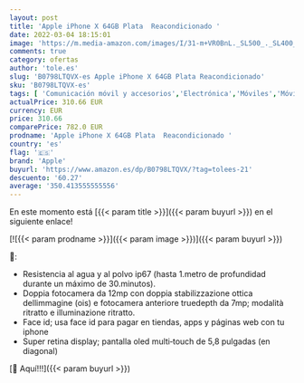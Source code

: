 ```yaml
---
layout: post
title: 'Apple iPhone X 64GB Plata  Reacondicionado '
date: 2022-03-04 18:15:01
image: 'https://m.media-amazon.com/images/I/31-m+VR0BnL._SL500_._SL400_.jpg'
comments: true
category: ofertas
author: 'tole.es'
slug: 'B0798LTQVX-es Apple iPhone X 64GB Plata Reacondicionado'
sku: 'B0798LTQVX-es'
tags: [ 'Comunicación móvil y accesorios','Electrónica','Móviles','Móviles y smartphones libres','apple','iphone', ]
actualPrice: 310.66 EUR
currency: EUR
price: 310.66
comparePrice: 782.0 EUR
prodname: 'Apple iPhone X 64GB Plata  Reacondicionado '
country: 'es'
flag: '🇪🇸'
brand: 'Apple'
buyurl: 'https://www.amazon.es/dp/B0798LTQVX/?tag=tolees-21'
descuento: '60.27'
average: '350.413555555556'
---
```


En este momento está [{{< param title >}}]({{< param buyurl >}}) en el siguiente enlace!

[![{{< param prodname >}}]({{< param image >}})]({{< param buyurl >}})

🔎:

- Resistencia al agua y al polvo ip67 (hasta 1.metro de profundidad durante un máximo de 30.minutos).
- Doppia fotocamera da 12mp con doppia stabilizzazione ottica dellimmagine (ois) e fotocamera anteriore truedepth da 7mp; modalità ritratto e illuminazione ritratto.
- Face id; usa face id para pagar en tiendas, apps y páginas web con tu iphone
- Super retina display; pantalla oled multi‑touch de 5,8 pulgadas (en diagonal)

[🛒 Aquí!!!]({{< param buyurl >}})
